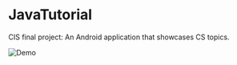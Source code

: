 # JavaTutorial
CIS final project: An Android application that showcases CS topics.

![Demo](https://github.com/RamziJabali/JavaTutorial/blob/master/demo.gif)
